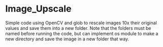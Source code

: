 # Image_Upscale
Simple code using OpenCV and glob to rescale images 10x their original values and save them into a new folder.
Note that the folders must be named before running the code, but can implement os module to make a new directory and save the image in a new folder that way.

